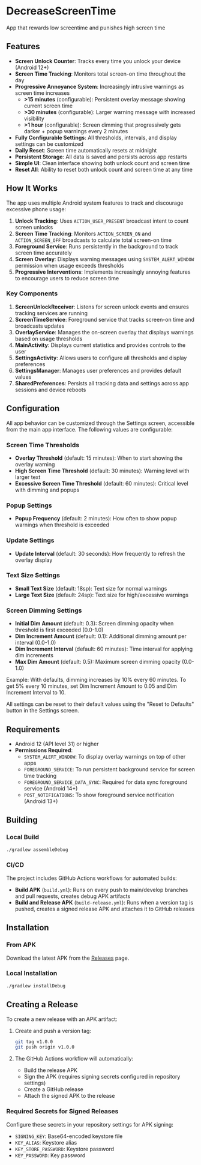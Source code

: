 # DecreaseScreenTime
App that rewards low screentime and punishes high screen time

## Features

- **Screen Unlock Counter**: Tracks every time you unlock your device (Android 12+)
- **Screen Time Tracking**: Monitors total screen-on time throughout the day
- **Progressive Annoyance System**: Increasingly intrusive warnings as screen time increases
  - **>15 minutes** (configurable): Persistent overlay message showing current screen time
  - **>30 minutes** (configurable): Larger warning message with increased visibility
  - **>1 hour** (configurable): Screen dimming that progressively gets darker + popup warnings every 2 minutes
- **Fully Configurable Settings**: All thresholds, intervals, and display settings can be customized
- **Daily Reset**: Screen time automatically resets at midnight
- **Persistent Storage**: All data is saved and persists across app restarts
- **Simple UI**: Clean interface showing both unlock count and screen time
- **Reset All**: Ability to reset both unlock count and screen time at any time

## How It Works

The app uses multiple Android system features to track and discourage excessive phone usage:

1. **Unlock Tracking**: Uses `ACTION_USER_PRESENT` broadcast intent to count screen unlocks
2. **Screen Time Tracking**: Monitors `ACTION_SCREEN_ON` and `ACTION_SCREEN_OFF` broadcasts to calculate total screen-on time
3. **Foreground Service**: Runs persistently in the background to track screen time accurately
4. **Screen Overlay**: Displays warning messages using `SYSTEM_ALERT_WINDOW` permission when usage exceeds thresholds
5. **Progressive Interventions**: Implements increasingly annoying features to encourage users to reduce screen time

### Key Components

1. **ScreenUnlockReceiver**: Listens for screen unlock events and ensures tracking services are running
2. **ScreenTimeService**: Foreground service that tracks screen-on time and broadcasts updates
3. **OverlayService**: Manages the on-screen overlay that displays warnings based on usage thresholds
4. **MainActivity**: Displays current statistics and provides controls to the user
5. **SettingsActivity**: Allows users to configure all thresholds and display preferences
6. **SettingsManager**: Manages user preferences and provides default values
7. **SharedPreferences**: Persists all tracking data and settings across app sessions and device reboots

## Configuration

All app behavior can be customized through the Settings screen, accessible from the main app interface. The following values are configurable:

### Screen Time Thresholds
- **Overlay Threshold** (default: 15 minutes): When to start showing the overlay warning
- **High Screen Time Threshold** (default: 30 minutes): Warning level with larger text
- **Excessive Screen Time Threshold** (default: 60 minutes): Critical level with dimming and popups

### Popup Settings
- **Popup Frequency** (default: 2 minutes): How often to show popup warnings when threshold is exceeded

### Update Settings
- **Update Interval** (default: 30 seconds): How frequently to refresh the overlay display

### Text Size Settings
- **Small Text Size** (default: 18sp): Text size for normal warnings
- **Large Text Size** (default: 24sp): Text size for high/excessive warnings

### Screen Dimming Settings
- **Initial Dim Amount** (default: 0.3): Screen dimming opacity when threshold is first exceeded (0.0-1.0)
- **Dim Increment Amount** (default: 0.1): Additional dimming amount per interval (0.0-1.0)
- **Dim Increment Interval** (default: 60 minutes): Time interval for applying dim increments
- **Max Dim Amount** (default: 0.5): Maximum screen dimming opacity (0.0-1.0)

Example: With defaults, dimming increases by 10% every 60 minutes. To get 5% every 10 minutes, set Dim Increment Amount to 0.05 and Dim Increment Interval to 10.

All settings can be reset to their default values using the "Reset to Defaults" button in the Settings screen.

## Requirements

- Android 12 (API level 31) or higher
- **Permissions Required**:
  - `SYSTEM_ALERT_WINDOW`: To display overlay warnings on top of other apps
  - `FOREGROUND_SERVICE`: To run persistent background service for screen time tracking
  - `FOREGROUND_SERVICE_DATA_SYNC`: Required for data sync foreground service (Android 14+)
  - `POST_NOTIFICATIONS`: To show foreground service notification (Android 13+)

## Building

### Local Build

```bash
./gradlew assembleDebug
```

### CI/CD

The project includes GitHub Actions workflows for automated builds:

- **Build APK** (`build.yml`): Runs on every push to main/develop branches and pull requests, creates debug APK artifacts
- **Build and Release APK** (`build-release.yml`): Runs when a version tag is pushed, creates a signed release APK and attaches it to GitHub releases

## Installation

### From APK

Download the latest APK from the [Releases](https://github.com/SimonBaars/DecreaseScreenTime/releases) page.

### Local Installation

```bash
./gradlew installDebug
```

## Creating a Release

To create a new release with an APK artifact:

1. Create and push a version tag:
   ```bash
   git tag v1.0.0
   git push origin v1.0.0
   ```

2. The GitHub Actions workflow will automatically:
   - Build the release APK
   - Sign the APK (requires signing secrets configured in repository settings)
   - Create a GitHub release
   - Attach the signed APK to the release

### Required Secrets for Signed Releases

Configure these secrets in your repository settings for APK signing:
- `SIGNING_KEY`: Base64-encoded keystore file
- `KEY_ALIAS`: Keystore alias
- `KEY_STORE_PASSWORD`: Keystore password
- `KEY_PASSWORD`: Key password
